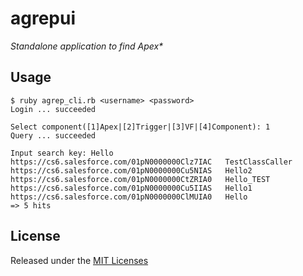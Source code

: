 # agrepui

_Standalone application to find Apex*_

## Usage

```
$ ruby agrep_cli.rb <username> <password>
Login ... succeeded

Select component([1]Apex|[2]Trigger|[3]VF|[4]Component): 1
Query ... succeeded

Input search key: Hello
https://cs6.salesforce.com/01pN0000000Clz7IAC   TestClassCaller
https://cs6.salesforce.com/01pN0000000Cu5NIAS   Hello2
https://cs6.salesforce.com/01pN0000000CtZRIA0   Hello_TEST
https://cs6.salesforce.com/01pN0000000Cu5IIAS   Hello1
https://cs6.salesforce.com/01pN0000000ClMUIA0   Hello
=> 5 hits
```

## License

Released under the [MIT Licenses](http://opensource.org/licenses/MIT)

